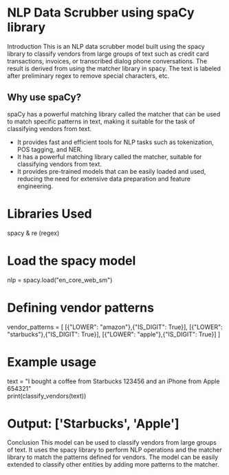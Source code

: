 # NLP Data Scrubber using spaCy library
Introduction
This is an NLP data scrubber model built using the spacy library to classify vendors from large groups of text such as credit card transactions, invoices, or transcribed dialog phone conversations. The result is derived from using the matcher library in spacy. The text is labeled after preliminary regex to remove special characters, etc.

## Why use spaCy?

spaCy has a powerful matching library called the matcher that can be used to match specific patterns in text, making it suitable for the task of classifying vendors from text. 

- It provides fast and efficient tools for NLP tasks such as tokenization, POS tagging, and NER.
- It has a powerful matching library called the matcher, suitable for classifying vendors from text.
- It provides pre-trained models that can be easily loaded and used, reducing the need for extensive data preparation and feature engineering.

# Libraries Used
spacy  & re (regex)  

# Load the spacy model
nlp = spacy.load("en_core_web_sm")

# Defining vendor patterns
vendor_patterns = [
    [{"LOWER": "amazon"},{"IS_DIGIT": True}],
    [{"LOWER": "starbucks"},{"IS_DIGIT": True}],
    [{"LOWER": "apple"},{"IS_DIGIT": True}]
    ]

# Example usage
text = "I bought a coffee from Starbucks 123456 and an iPhone from Apple 654321"  
print(classify_vendors(text))  

# Output: ['Starbucks', 'Apple']


Conclusion
This model can be used to classify vendors from large groups of text. It uses the spacy library to perform NLP operations and the matcher library to match the patterns defined for vendors. The model can be easily extended to classify other entities by adding more patterns to the matcher.
